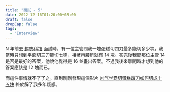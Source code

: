 ```yaml
---
title: "面試 - 5"
date: 2022-12-16T01:20:00+08:00
draft: false
dropCap: false
tags:
  - "Interview"
---
```


N 年前去 [趨勢科技](https://www.trendmicro.com/zh_tw/forHome.html) 面試時，有一位主管問我一塊蛋糕切四刀最多能切多少塊，我當時只想到平面切三刀能切七塊，接著再腰斬就有 14 塊。答完後我問那位主管 14 是否是最好的答案，他說他覺得是 16 並畫出答案。不過我後來離開時才想到他的答案應該是 12 塊而已。

而這件事情就不了了之。直到剛剛發現這個影片 [帅气学霸切蛋糕四刀如何切成十五块](https://www.bilibili.com/video/BV1p24y1d7gW/) 終於解了我多年疑惑。

